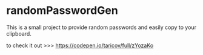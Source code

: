 # randomPasswordGen

This is a small project to provide random passwords and easily copy to your clipboard.

to check it out >>> https://codepen.io/taricov/full/zYozaKo
